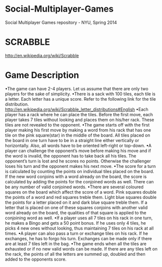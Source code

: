 Social-Multiplayer-Games
========================

Social Multiplayer Games repository - NYU, Spring 2014

SCRABBLE
=========

http://en.wikipedia.org/wiki/Scrabble

Game Description
=================

•The game can have 2-4 players. Let us assume that there are only two players for the sake of simplicity.
•There is a sack with 100 tiles, each tile is a letter. Each letter has a unique score. Refer to the following link for the tile distribution. http://en.wikipedia.org/wiki/Scrabble_letter_distributions#English
•Each player has a rack where he can place the tiles. Before the first move, each player takes 7 tiles without looking and places them on his/her rack. These tiles are not revealed to the opponent.
•The game starts off with the first player making his first move by making a word from his rack that has one tile on the pink square(star) in the middle of the board. All tiles placed on the board in one turn have to be in a straight line either vertically or horizontally. Also, all words have to be oriented left-right or top-down.
•A player can challenge the opponent’s move before making his move and if the word is invalid, the opponent has to take back all his tiles. The opponent’s turn is lost and he scores no points. Otherwise the challenger loses his turn and the opponent makes his next move.
•The score for a turn is calculated by counting the points on individual tiles placed on the board. If the new word conjoins with a word already on the board, the score is calculated by adding the points for the conjoined words as well. There can be any number of valid conjoined words.
•There are several coloured squares on the board which affect the score of a word. Pink squares double the points of a word and red squares treble them. Light blue squares double the points for a letter placed on it and dark blue square treble them. If a letter that is placed on one of these squares conjoins with another valid word already on the board, the qualities of that square is applied to the conjoining word as well.
•If a player uses all 7 tiles on his rack in one turn, he makes a Bingo and gets a 50 point bonus. If he uses only 4 tiles, he picks 4 new ones without looking, thus maintaining 7 tiles on his rack at all times.
•A player can also pass a turn or exchange tiles on his rack. If he exchanges, he has to forgo his turn. Exchanges can be made only if there are at least 7 tiles left in the bag.
•The game ends when all the tiles are exhausted or if no new valid words can be made. If there are any tiles left on the rack, the points of all the letters are summed up, doubled and then added to the opponents score.

